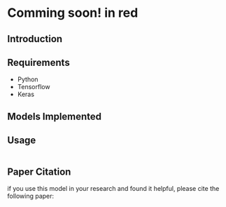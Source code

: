 # Comming soon! in red
## Introduction

## Requirements
- Python
- Tensorflow
- Keras

## Models Implemented

## Usage
```

```
## Paper Citation
if you use this model in your research and found it helpful, please cite the following paper:
